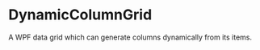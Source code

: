 DynamicColumnGrid
=================

A WPF data grid which can generate columns dynamically from its items.
